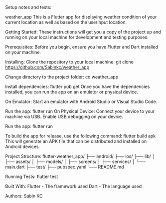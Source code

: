 Setup notes and tests:

weather_app
This is a Flutter app for displaying weather condition of your current location as well as based on the userinput location.

Getting Started:
These instructions will get you a copy of the project up and running on your local machine for development and testing purposes.

Prerequisites:
Before you begin, ensure you have Flutter and Dart installed on your machine.

Installing:
Clone the repository to your local machine:
git clone https://github.com/Sabinkc/weather_app

Change directory to the project folder:
cd weather_app

Install dependencies:
flutter pub get
Once you have the dependencies installed, you can run the app on an emulator or physical device.

On Emulator:
Start an emulator with Android Studio or Visual Studio Code.

Run the app:
flutter run
On Physical Device:
Connect your device to your machine via USB.
Enable USB debugging on your device.

Run the app:
flutter run

To build the app for release, use the following command:
flutter build apk
This will generate an APK file that can be distributed and installed on Android devices.

Project Structure:
flutter-weather_app/
├── android/
├── ios/
├── lib/
│   ├── assets/
│   ├── models/
│   ├── screens/
│   ├── services/
│   └── main.dart
├── test/
├── pubspec.yaml
└── README.md

Running Tests:
flutter test

Built With:
Flutter - The framework used
Dart - The language used

Authors:
Sabin KC






